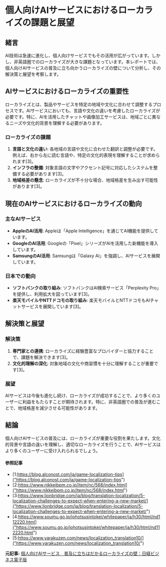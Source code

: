 # 個人向けAIサービスにおけるローカライズの課題と展望

## 緒言

AI技術は急速に進化し、個人向けサービスでもその活用が広がっています。しかし、非英語圏でのローカライズが大きな課題となっています。本レポートでは、個人向けAIサービスの普及に立ち向かうローカライズの壁について分析し、その解決策と展望を考察します。

## AIサービスにおけるローカライズの重要性

ローカライズとは、製品やサービスを特定の地域や文化に合わせて調整するプロセスです。AIサービスにおいても、言語や文化の違いを考慮したローカライズが必要です。特に、AIを活用したチャットや画像加工サービスは、地域ごとに異なるニーズや文化的背景を理解する必要があります。

### ローカライズの課題

1. **言語と文化の違い**: 各地域の言語や文化に合わせた翻訳と調整が必要です。例えば、右から左に読む言語や、特定の文化的表現を理解することが求められます[3]。
2. **インフラの整備**: 対象言語の文字やアクセント記号に対応したシステムを整備する必要があります[3]。
3. **地域格差の懸念**: ローカライズが不十分な場合、地域格差を生み出す可能性があります[3]。

## 現在のAIサービスにおけるローカライズの動向

### 主なAIサービス

- **AppleのAI活用**: Appleは「Apple Intelligence」を通じてAI機能を提供しています。
- **GoogleのAI活用**: Googleの「Pixel」シリーズがAIを活用した新機能を導入しています。
- **SamsungのAI活用**: Samsungは「Galaxy AI」を強調し、AIサービスを展開しています。

### 日本での動向

- **ソフトバンクの取り組み**: ソフトバンクはAI検索サービス「Perplexity Pro」を提供し、利用拡大を図っています[3]。
- **楽天モバイルやNTTドコモの取り組み**: 楽天モバイルとNTTドコモもAIチャットサービスを展開しています[3]。

## 解決策と展望

### 解決策

1. **専門家との連携**: ローカライズに経験豊富なプロバイダーと協力することで、課題を解決できます[3]。
2. **文化的理解の深化**: 対象地域の文化や商習慣を十分に理解することが重要です[3]。

### 展望

AIサービスは今後も進化し続け、ローカライズが成功することで、より多くのユーザーに利益をもたらすことが期待されます。特に、非英語圏での普及が進むことで、地域格差を減少させる可能性があります。

## 結論

個人向けAIサービスの普及には、ローカライズが重要な役割を果たします。文化的背景や言語の違いを理解し、適切なローカライズを行うことで、AIサービスはより多くのユーザーに受け入れられるでしょう。

#### 参照記事
- [1:https://blog.alconost.com/ja/game-localization-tips]("https://blog.alconost.com/ja/game-localization-tips")
- [2:https://www.nikkeibpm.co.jp/item/nc/568/index.html]("https://www.nikkeibpm.co.jp/item/nc/568/index.html")
- [3:https://www.lionbridge.com/ja/blog/translation-localization/5-localization-challenges-to-expect-when-entering-a-new-market/]("https://www.lionbridge.com/ja/blog/translation-localization/5-localization-challenges-to-expect-when-entering-a-new-market/")
- [4:https://www.soumu.go.jp/johotsusintokei/whitepaper/ja/h30/html/nd112220.html]("https://www.soumu.go.jp/johotsusintokei/whitepaper/ja/h30/html/nd112220.html")
- [5:https://www.yarakuzen.com/news/localization_translation10/]("https://www.yarakuzen.com/news/localization_translation10/")


**元記事:** [個人向けAIサービス　普及に立ちはだかるローカライズの壁：日経ビジネス電子版](https://business.nikkei.com/atcl/gen/19/00297/013000204/)